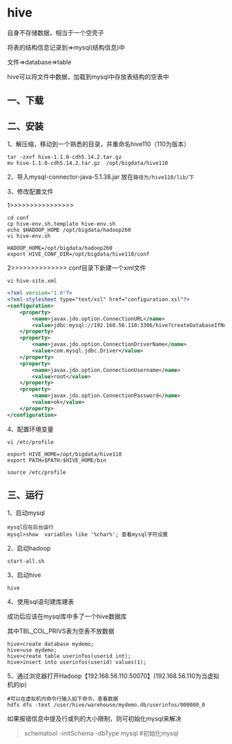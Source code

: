 # **hive**

自身不存储数据，相当于一个空壳子

将表的结构信息记录到=>mysql(结构信息)中

文件=>database=>table

hive可以将文件中数据，加载到mysql中存放表结构的空表中

## 一、下载

## 二、安装

1、解压缩，移动到一个熟悉的目录，并重命名hive110（110为版本）

```
tar -zxvf hive-1.1.0-cdh5.14.2.tar.gz
mv hive-1.1.0-cdh5.14.2.tar.gz  /opt/bigdata/hive110
```

2、导入mysql-connector-java-5.1.38.jar 放在`路径为/hive110/lib/下`

3、修改配置文件

1>>>>>>>>>>>>>>>>

```shell
cd conf
cp hive-env.sh.template hive-env.sh
echo $HADOOP_HOME /opt/bigdata/hadoop260
vi hive-env.sh

HADOOP_HOME=/opt/bigdata/hadoop260
export HIVE_CONF_DIR=/opt/bigdata/hive110/conf
```

2>>>>>>>>>>>>>>
conf目录下新建一个xml文件

```
vi hive-site.xml
```

```xml
<?xml version="1.0"?>
<?xml-stylesheet type="text/xsl" href="configuration.xsl"?>
<configuration>
	<property>
		<name>javax.jdo.option.ConnectionURL</name>
		<value>jdbc:mysql://192.168.56.110:3306/hive?createDatabaseIfNotExist=true</value>
	</property>
	<property>
		<name>javax.jdo.option.ConnectionDriverName</name>
		<value>com.mysql.jdbc.Driver</value>
	</property>
	<property>
		<name>javax.jdo.option.ConnectionUsername</name>
		<value>root</value>
	</property>
	<property>
		<name>javax.jdo.option.ConnectionPassword</name>
		<value>ok</value>
	</property>
</configuration>
```





4、配置环境变量

```shell
vi /etc/profile

export HIVE_HOME=/opt/bigdata/hive110
export PATH=$PATH:$HIVE_HOME/bin

source /etc/profile
```

## 三、运行

1、启动mysql

```
mysql应在后台运行
mysql>show  variables like '%char%'; 查看mysql字符设置
```



2、启动hadoop

```
start-all.sh
```



3、启动hive

```
hive
```

4、使用sql语句建库建表

成功后应该在mysql库中多了一个hive数据库

其中TBL_COL_PRIVS表为空表不放数据

```mysql
hive>create database mydemo;
hive>use mydemo;
hive>create table userinfos(userid int);
hive>insert into userinfos(userid) values(1);
```

5、通过浏览器打开Hadoop【192.168.56.110:50070】(192.168.56.110为当虚拟机的ip)

```shell
#可以在虚拟机内命令行输入如下命令，查看数据
hdfs dfs -text /user/hive/warehouse/mydemo.db/userinfos/000000_0
```


如果报错信息中提及行或列的大小限制，则可初始化mysql来解决
> schematool -initSchema -dbType mysql #初始化mysql
